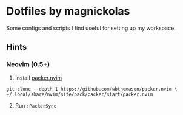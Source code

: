 # Dotfiles by magnickolas

Some configs and scripts I find useful for setting up my workspace.

## Hints

### Neovim (0.5+)
1. Install [packer.nvim](https://github.com/wbthomason/packer.nvim)
  ```console
  git clone --depth 1 https://github.com/wbthomason/packer.nvim \
  ~/.local/share/nvim/site/pack/packer/start/packer.nvim
  ```
2. Run `:PackerSync`
